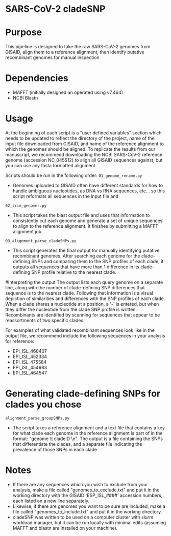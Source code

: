 
# SARS-CoV-2 cladeSNP

# Purpose
This pipeline is designed to take the raw SARS-CoV-2 genomes from GISAID, align them to a reference alignment, then identify putative recombinant genomes for manual inspection

# Dependencies

* MAFFT (initially designed an operated using v7.464)
* NCBI Blastn

# Usage
At the beginning of each script is a "user defined variables" section which needs to be updated to reflect the directory of the project, name of the input file downloaded from GISAID, and name of the reference alignment to which the genomes should be aligned.
To replicate the results from our manuscript, we recommend downloading the NCBI SARS-CoV-2 reference genome (accession NC_045512) to align all GISAID sequences against, but you can use any fasta formatted alignment. 

Scripts should be run in the following order:
`01_genome_rename.py`
* Genomes uploaded to GISAID often have different standards for how to handle ambiguous nucleotides, as DNA vs RNA sequences, etc... so this script reformats all sequences in the input file and 

`02_trim_genomes.py`
* This script takes the blast output file and uses that information to consistently cut each genome and generate a set of unique sequences to align to the reference alignment. It finishes by submitting a MAFFT alignment job.

`03_alignment_parse_cladeSNPs.py`
* This script generates the final output for manually identifying putative recombinant genomes. After searching each genome for the clade-defining SNPs and comparing them to the SNP profiles of each clade, it outputs all sequences that have more than 1 difference in its clade-defining SNP profile relative to the nearest clade.

#Interpreting the output
The output lists each query genome on a separate line, along with the number of clade-defining SNP differences that sequence is to the nearest clade. Following that information is a visual depiction of similarities and differences with the SNP profiles of each clade. When a clade shares a nucleotide at a position, a '-' is entered, but when they differ the nucleotide from the clade SNP profile is written. Recombinants are identified by scanning for sequences that appear to be reassortments of two specific clades.

For examples of what validated recombinant sequences look like in the output file, we recommend include the following sequences in your analysis for reference:
* EPI_ISL_468407
* EPI_ISL_452334
* EPI_ISL_475584
* EPI_ISL_454983
* EPI_ISL_464547

# Generating clade-defining SNPs for clades you chose
`alignment_parse_groupSNPs.py` 
* The script takes a reference alignment and a text file that contains a key for what clade each genome in the reference alignment is part of in the format: "genome \t cladeID \n". The output is a file containing the SNPs that differentiate the clades, and a separate file indicating the prevalence of those SNPs in each clade

# Notes
* If there are any sequences which you wish to exclude from your analysis, make a file called "genomes_to_exclude.txt" and put it in the working directory with the GISAID 'ESP_ISL_####' accession numbers, each listed on a new line separately.
* Likewise, if there are genomes you want to be sure are included, make a file called "genomes_to_include.txt" and put it in the working directory. 
* cladeSNP was written to be used on a computer cluster with slurm workload manager, but it can be run locally with minimal edits (assuming MAFFT and blastn are installed on your machine).
